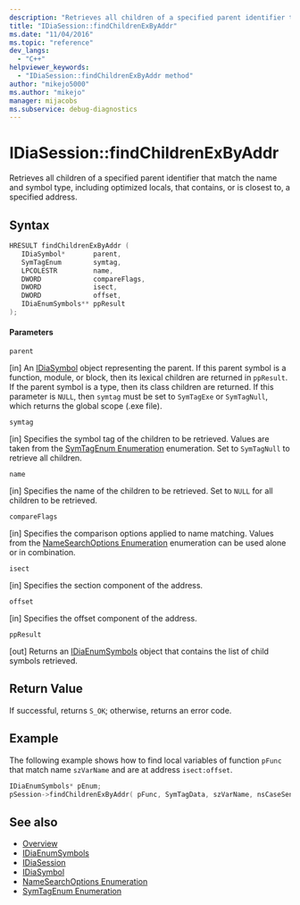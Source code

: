 ```yaml
---
description: "Retrieves all children of a specified parent identifier that match the name and symbol type, including optimized locals, that contains, or is closest to, a specified address."
title: "IDiaSession::findChildrenExByAddr"
ms.date: "11/04/2016"
ms.topic: "reference"
dev_langs:
  - "C++"
helpviewer_keywords:
  - "IDiaSession::findChildrenExByAddr method"
author: "mikejo5000"
ms.author: "mikejo"
manager: mijacobs
ms.subservice: debug-diagnostics
---
```

# IDiaSession::findChildrenExByAddr

Retrieves all children of a specified parent identifier that match the name and symbol type, including optimized locals, that contains, or is closest to, a specified address.

## Syntax

```C++
HRESULT findChildrenExByAddr ( 
   IDiaSymbol*       parent,
   SymTagEnum        symtag,
   LPCOLESTR         name,
   DWORD             compareFlags,
   DWORD             isect,
   DWORD             offset,
   IDiaEnumSymbols** ppResult
);
```

#### Parameters
 `parent`

[in] An [IDiaSymbol](../../debugger/debug-interface-access/idiasymbol.md) object representing the parent. If this parent symbol is a function, module, or block, then its lexical children are returned in `ppResult`. If the parent symbol is a type, then its class children are returned. If this parameter is `NULL`, then `symtag` must be set to `SymTagExe` or `SymTagNull`, which returns the global scope (.exe file).

 `symtag`

[in] Specifies the symbol tag of the children to be retrieved. Values are taken from the [SymTagEnum Enumeration](../../debugger/debug-interface-access/symtagenum.md) enumeration. Set to `SymTagNull` to retrieve all children.

 `name`

[in] Specifies the name of the children to be retrieved. Set to `NULL` for all children to be retrieved.

 `compareFlags`

[in] Specifies the comparison options applied to name matching. Values from the [NameSearchOptions Enumeration](../../debugger/debug-interface-access/namesearchoptions.md) enumeration can be used alone or in combination.

 `isect`

[in] Specifies the section component of the address.

 `offset`

[in] Specifies the offset component of the address.

 `ppResult`

[out] Returns an [IDiaEnumSymbols](../../debugger/debug-interface-access/idiaenumsymbols.md) object that contains the list of child symbols retrieved.

## Return Value
 If successful, returns `S_OK`; otherwise, returns an error code.

## Example
 The following example shows how to find local variables of function `pFunc` that match name `szVarName` and are at address `isect:offset`.

```C++
IDiaEnumSymbols* pEnum;
pSession->findChildrenExByAddr( pFunc, SymTagData, szVarName, nsCaseSensitive, isect, offset, &pEnum );
```

## See also
- [Overview](../../debugger/debug-interface-access/overview-debug-interface-access-sdk.md)
- [IDiaEnumSymbols](../../debugger/debug-interface-access/idiaenumsymbols.md)
- [IDiaSession](../../debugger/debug-interface-access/idiasession.md)
- [IDiaSymbol](../../debugger/debug-interface-access/idiasymbol.md)
- [NameSearchOptions Enumeration](../../debugger/debug-interface-access/namesearchoptions.md)
- [SymTagEnum Enumeration](../../debugger/debug-interface-access/symtagenum.md)
